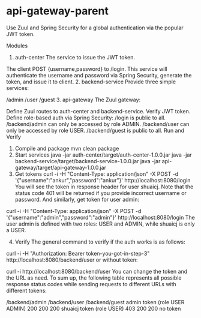 # api-gateway-parent
Use Zuul and Spring Security for a global authentication via the popular JWT token.

Modules
1. auth-center
The service to issue the JWT token.

The client POST {username,password} to /login.
This service will authenticate the username and password via Spring Security, generate the token, and issue it to client.
2. backend-service
Provide three simple services:

/admin
/user
/guest
3. api-gateway
The Zuul gateway:

Define Zuul routes to auth-center and backend-service.
Verify JWT token.
Define role-based auth via Spring Security:
/login is public to all.
/backend/admin can only be accessed by role ADMIN.
/backend/user can only be accessed by role USER.
/backend/guest is public to all.
Run and Verify
1. Compile and package
mvn clean package
2. Start services
java -jar auth-center/target/auth-center-1.0.0.jar
java -jar backend-service/target/backend-service-1.0.0.jar
java -jar api-gateway/target/api-gateway-1.0.0.jar
3. Get tokens
curl -i -H "Content-Type: application/json" -X POST -d '{"username":"ankur","password":"ankur"}' http://localhost:8080/login
You will see the token in response header for user shuaicj. Note that the status code 401 will be returned if you provide incorrect username or password. And similarly, get token for user admin:

curl -i -H "Content-Type: application/json" -X POST -d '{"username":"admin","password":"admin"}' http://localhost:8080/login
The user admin is defined with two roles: USER and ADMIN, while shuaicj is only a USER.

4. Verify
The general command to verify if the auth works is as follows:

curl -i -H "Authorization: Bearer token-you-got-in-step-3" http://localhost:8080/backend/user
or without token:

curl -i http://localhost:8080/backend/user
You can change the token and the URL as need. To sum up, the following table represents all possible response status codes while sending requests to different URLs with different tokens:

/backend/admin	/backend/user	/backend/guest
admin token (role USER ADMIN)	200	200	200
shuaicj token (role USER)	403	200	200
no token

